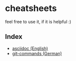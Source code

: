 # cheatsheets

feel free to use it, if it is helpful :)

## Index

- [asciidoc (English)](./asciidoc)
- [git-commands (German)](./git-commands)
